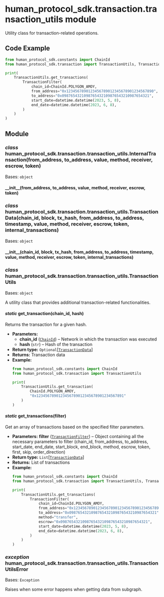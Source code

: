 # human_protocol_sdk.transaction.transaction_utils module

Utility class for transaction-related operations.

## Code Example

```python
from human_protocol_sdk.constants import ChainId
from human_protocol_sdk.transaction import TransactionUtils, TransactionFilter

print(
    TransactionUtils.get_transactions(
        TransactionFilter(
            chain_id=ChainId.POLYGON_AMOY,
            from_address="0x1234567890123456789012345678901234567890",
            to_address="0x0987654321098765432109876543210987654321",
            start_date=datetime.datetime(2023, 5, 8),
            end_date=datetime.datetime(2023, 6, 8),
        )
    )
)
```

## Module

### *class* human_protocol_sdk.transaction.transaction_utils.InternalTransaction(from_address, to_address, value, method, receiver, escrow, token)

Bases: `object`

#### \_\_init_\_(from_address, to_address, value, method, receiver, escrow, token)

### *class* human_protocol_sdk.transaction.transaction_utils.TransactionData(chain_id, block, tx_hash, from_address, to_address, timestamp, value, method, receiver, escrow, token, internal_transactions)

Bases: `object`

#### \_\_init_\_(chain_id, block, tx_hash, from_address, to_address, timestamp, value, method, receiver, escrow, token, internal_transactions)

### *class* human_protocol_sdk.transaction.transaction_utils.TransactionUtils

Bases: `object`

A utility class that provides additional transaction-related functionalities.

#### *static* get_transaction(chain_id, hash)

Returns the transaction for a given hash.

* **Parameters:**
  * **chain_id** ([`ChainId`](human_protocol_sdk.constants.md#human_protocol_sdk.constants.ChainId)) – Network in which the transaction was executed
  * **hash** (`str`) – Hash of the transaction
* **Return type:**
  `Optional`[[`TransactionData`](#human_protocol_sdk.transaction.transaction_utils.TransactionData)]
* **Returns:**
  Transaction data
* **Example:**
  ```python
  from human_protocol_sdk.constants import ChainId
  from human_protocol_sdk.transaction import TransactionUtils

  print(
      TransactionUtils.get_transaction(
          ChainId.POLYGON_AMOY,
          "0x1234567890123456789012345678901234567891"
      )
  )
  ```

#### *static* get_transactions(filter)

Get an array of transactions based on the specified filter parameters.

* **Parameters:**
  **filter** ([`TransactionFilter`](human_protocol_sdk.filter.md#human_protocol_sdk.filter.TransactionFilter)) – Object containing all the necessary parameters to filter
  (chain_id, from_address, to_address, start_date, end_date, start_block, end_block, method, escrow, token, first, skip, order_direction)
* **Return type:**
  `List`[[`TransactionData`](#human_protocol_sdk.transaction.transaction_utils.TransactionData)]
* **Returns:**
  List of transactions
* **Example:**
  ```python
  from human_protocol_sdk.constants import ChainId
  from human_protocol_sdk.transaction import TransactionUtils, TransactionFilter

  print(
      TransactionUtils.get_transactions(
          TransactionFilter(
              chain_id=ChainId.POLYGON_AMOY,
              from_address="0x1234567890123456789012345678901234567890",
              to_address="0x0987654321098765432109876543210987654321",
              method="transfer",
              escrow="0x0987654321098765432109876543210987654321",
              start_date=datetime.datetime(2023, 5, 8),
              end_date=datetime.datetime(2023, 6, 8),
          )
      )
  )
  ```

### *exception* human_protocol_sdk.transaction.transaction_utils.TransactionUtilsError

Bases: `Exception`

Raises when some error happens when getting data from subgraph.
